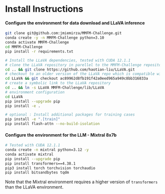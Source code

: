 # Install Instructions
#### Configure the environment for data download and LLaVA inference
```bash
git clone git@github.com:jmiemirza/MMFM-Challenge.git
conda create -y -n MMFM-Challenge python=3.10
conda activate MMFM-Challenge
cd MMFM-Challenge
pip install -r requirements.txt

# Install the LLaVA dependencies, tested with CUDA 12.1.1
# clone the LLaVA repository in parellel to the MMFM-Challenge repository
cd .. && git clone https://github.com/haotian-liu/LLaVA.git
# checkout to an older version of the LLaVA repo which is compatible with the LLaVA 1.5 model
cd LLaVA && git checkout ac89962d8fb191f42a0eed965a949c8bb316833a
# create a symbolic link to the LLaVA repository
cd .. && ln -s LLaVA MMFM-Challenge/lib/LLaVA
# environment configuration
cd LLaVA
pip install --upgrade pip
pip install -e .

# optional : Install additional packages for training cases
pip install -e ".[train]"
pip install flash-attn --no-build-isolation
```

#### Configure the environment for the LLM - Mixtral 8x7b
```bash
# Tested with CUDA 12.1.1
conda create -n mixtral python=3.12 -y
conda activate mixtral
pip install --upgrade pip
pip install transformers==4.38.1
pip3 install torch torchvision torchaudio
pip install bitsandbytes tqdm
```
Note that the Mixtral environment requires a higher version of `transformers` than the LLaVA environment.